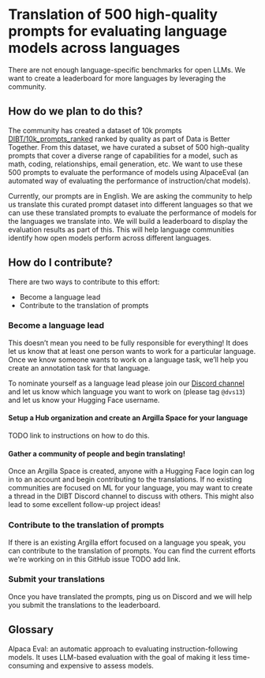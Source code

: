 # Translation of 500 high-quality prompts for evaluating language models across languages

There are not enough language-specific benchmarks for open LLMs. We want to create a leaderboard for more languages by leveraging the community.

## How do we plan to do this?

The community has created a dataset of 10k prompts [DIBT/10k_prompts_ranked](https://huggingface.co/datasets/DIBT/10k_prompts_ranked) ranked by quality as part of Data is Better Together. 
From this dataset, we have curated a subset of 500 high-quality prompts that cover a diverse range of capabilities for a model, such as math, coding, relationships, email generation, etc.
We want to use these 500 prompts to evaluate the performance of models using AlpaceEval (an automated way of evaluating the performance of instruction/chat models). 

Currently, our prompts are in English. We are asking the community to help us translate this curated prompt dataset into different languages so that we can use these translated prompts to evaluate the performance of models for the languages we translate into. 
We will build a leaderboard to display the evaluation results as part of this. This will help language communities identify how open models perform across different languages. 


## How do I contribute? 

There are two ways to contribute to this effort:
- Become a language lead
- Contribute to the translation of prompts

### Become a language lead

This doesn’t mean you need to be fully responsible for everything! It does let us know that at least one person wants to work for a particular language. Once we know someone wants to work on a language task, we’ll help you create an annotation task for that language. 

To nominate yourself as a language lead please join our [Discord channel](https://discord.gg/hugging-face-879548962464493619) and let us know which language you want to work on (please tag `@dvs13`) and let us know your Hugging Face username.

#### Setup a Hub organization and create an Argilla Space for your language

TODO link to instructions on how to do this.

#### Gather a community of people and begin translating!

Once an Argilla Space is created, anyone with a Hugging Face login can log in to an account and begin contributing to the translations. If no existing communities are focused on ML for your language, you may want to create a thread in the DIBT Discord channel to discuss with others. This might also lead to some excellent follow-up project ideas!

### Contribute to the translation of prompts

If there is an existing Argilla effort focused on a language you speak, you can contribute to the translation of prompts. You can find the current efforts we're working on in this GitHub issue TODO add link. 

### Submit your translations

Once you have translated the prompts, ping us on Discord and we will help you submit the translations to the leaderboard.

## Glossary 
Alpaca Eval: an automatic approach to evaluating instruction-following models. It uses LLM-based evaluation with the goal of making it less time-consuming and expensive to assess models. 






